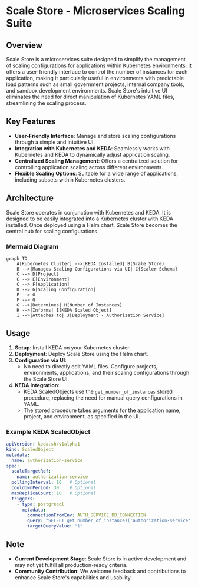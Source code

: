 # Scale Store - Microservices Scaling Suite

## Overview
Scale Store is a microservices suite designed to simplify the management of scaling configurations for applications within Kubernetes environments. It offers a user-friendly interface to control the number of instances for each application, making it particularly useful in environments with predictable load patterns such as small government projects, internal company tools, and sandbox development environments. Scale Store's intuitive UI eliminates the need for direct manipulation of Kubernetes YAML files, streamlining the scaling process.

## Key Features
- **User-Friendly Interface**: Manage and store scaling configurations through a simple and intuitive UI.
- **Integration with Kubernetes and KEDA**: Seamlessly works with Kubernetes and KEDA to dynamically adjust application scaling.
- **Centralized Scaling Management**: Offers a centralized solution for controlling application scaling across different environments.
- **Flexible Scaling Options**: Suitable for a wide range of applications, including subsets within Kubernetes clusters.

## Architecture
Scale Store operates in conjunction with Kubernetes and KEDA. It is designed to be easily integrated into a Kubernetes cluster with KEDA installed. Once deployed using a Helm chart, Scale Store becomes the central hub for scaling configurations.

### Mermaid Diagram
```mermaid
graph TD
    A[Kubernetes Cluster] -->|KEDA Installed| B(Scale Store)
    B -->|Manages Scaling Configurations via UI| C{Scaler Schema}
    C --> D[Project]
    C --> E[Environment]
    C --> F[Application]
    D --> G[Scaling Configuration]
    E --> G
    F --> G
    G -->|Determines| H[Number of Instances]
    H -->|Informs| I[KEDA Scaled Object]
    I -->|Attaches to| J[Deployment - Authorization Service]
```

## Usage
1. **Setup**: Install KEDA on your Kubernetes cluster.
2. **Deployment**: Deploy Scale Store using the Helm chart.
3. **Configuration via UI**:
   - No need to directly edit YAML files. Configure projects, environments, applications, and their scaling configurations through the Scale Store UI.
4. **KEDA Integration**:
   - KEDA ScaledObjects use the `get_number_of_instances` stored procedure, replacing the need for manual query configurations in YAML.
   - The stored procedure takes arguments for the application name, project, and environment, as specified in the UI.

### Example KEDA ScaledObject
```yaml
apiVersion: keda.sh/v1alpha1
kind: ScaledObject
metadata:
  name: authorization-service
spec:
  scaleTargetRef:
    name: authorization-service
  pollingInterval: 10   # Optional
  cooldownPeriod: 30    # Optional
  maxReplicaCount: 10   # Optional
  triggers:
    - type: postgresql
      metadata:
        connectionFromEnv: AUTH_SERVICE_DB_CONNECTION
        query: "SELECT get_number_of_instances('authorization-service', 'project-name', 'dev-environment')"
        targetQueryValue: "1"
```

## Note
- **Current Development Stage**: Scale Store is in active development and may not yet fulfill all production-ready criteria.
- **Community Contribution**: We welcome feedback and contributions to enhance Scale Store's capabilities and usability.
